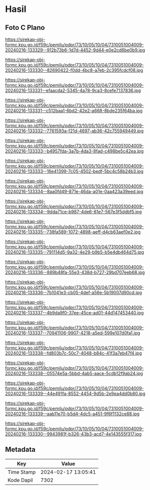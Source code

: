 # Hasil

## Foto C Plano

https://sirekap-obj-formc.kpu.go.id/f59c/pemilu/pdpr/73/10/05/10/04/7310051004009-20240216-133329--912b73b6-1d7d-4452-9d44-e0e2cd6be0b9.jpg

https://sirekap-obj-formc.kpu.go.id/f59c/pemilu/pdpr/73/10/05/10/04/7310051004009-20240216-133330--82690422-f0dd-4bc8-a7eb-2c395fcdcf08.jpg

https://sirekap-obj-formc.kpu.go.id/f59c/pemilu/pdpr/73/10/05/10/04/7310051004009-20240216-133331--efaacda2-5345-4a78-9ca3-8cefe7137836.jpg

https://sirekap-obj-formc.kpu.go.id/f59c/pemilu/pdpr/73/10/05/10/04/7310051004009-20240216-133331--c512baa1-6bd2-42e2-a668-8bde235f64ba.jpg

https://sirekap-obj-formc.kpu.go.id/f59c/pemilu/pdpr/73/10/05/10/04/7310051004009-20240216-133332--7761593a-f21d-4697-ab36-42c755949449.jpg

https://sirekap-obj-formc.kpu.go.id/f59c/pemilu/pdpr/73/10/05/10/04/7310051004009-20240216-133333--b4957fda-3a7b-4da3-8fad-c498be5c42ea.jpg

https://sirekap-obj-formc.kpu.go.id/f59c/pemilu/pdpr/73/10/05/10/04/7310051004009-20240216-133333--16e41399-7c05-4502-bedf-5bc4c58b24b3.jpg

https://sirekap-obj-formc.kpu.go.id/f59c/pemilu/pdpr/73/10/05/10/04/7310051004009-20240216-133334--8aa0fd49-871e-46da-a01e-0aa423a39eed.jpg

https://sirekap-obj-formc.kpu.go.id/f59c/pemilu/pdpr/73/10/05/10/04/7310051004009-20240216-133334--9dda71ce-b987-4de6-81e7-567e3f5ddbf5.jpg

https://sirekap-obj-formc.kpu.go.id/f59c/pemilu/pdpr/73/10/05/10/04/7310051004009-20240216-133335--738fa589-1072-4898-aeff-d4cb63aef0e2.jpg

https://sirekap-obj-formc.kpu.go.id/f59c/pemilu/pdpr/73/10/05/10/04/7310051004009-20240216-133335--791114d5-9a32-4e29-b9b5-b5e4db464d75.jpg

https://sirekap-obj-formc.kpu.go.id/f59c/pemilu/pdpr/73/10/05/10/04/7310051004009-20240216-133336--889b48fa-55e3-438d-b727-29bd707eeb68.jpg

https://sirekap-obj-formc.kpu.go.id/f59c/pemilu/pdpr/73/10/05/10/04/7310051004009-20240216-133336--7b1041e3-cb05-4def-a56e-5b19007d90cd.jpg

https://sirekap-obj-formc.kpu.go.id/f59c/pemilu/pdpr/73/10/05/10/04/7310051004009-20240216-133337--4b9da9f0-37ee-45ce-ad01-44d147453440.jpg

https://sirekap-obj-formc.kpu.go.id/f59c/pemilu/pdpr/73/10/05/10/04/7310051004009-20240216-133337--70941106-9907-4218-a5ed-599e107d0fa1.jpg

https://sirekap-obj-formc.kpu.go.id/f59c/pemilu/pdpr/73/10/05/10/04/7310051004009-20240216-133338--fd803b7c-50c7-4048-b84c-41f3a7eb47f4.jpg

https://sirekap-obj-formc.kpu.go.id/f59c/pemilu/pdpr/73/10/05/10/04/7310051004009-20240216-133338--05574e5a-5bbd-4ab5-aace-5cdb12f9ab24.jpg

https://sirekap-obj-formc.kpu.go.id/f59c/pemilu/pdpr/73/10/05/10/04/7310051004009-20240216-133339--44e491fa-8552-4454-9d5b-2e9ea4dd0b80.jpg

https://sirekap-obj-formc.kpu.go.id/f59c/pemilu/pdpr/73/10/05/10/04/7310051004009-20240216-133339--aab11e70-b5d4-4dc5-a451-9f6f1132ce88.jpg

https://sirekap-obj-formc.kpu.go.id/f59c/pemilu/pdpr/73/10/05/10/04/7310051004009-20240216-133330--9943981f-b326-43b3-acd7-4e143555f317.jpg


## Metadata

| Key        | Value               |
| ---------- | ------------------- |
| Time Stamp | 2024-02-17 13:05:41 |
| Kode Dapil | 7302                |



